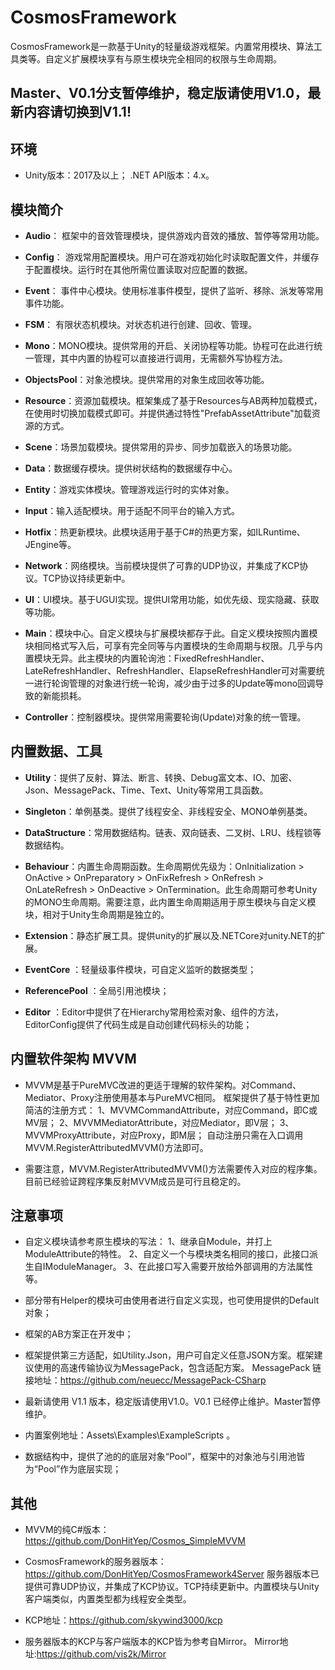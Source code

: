 # CosmosFramework

CosmosFramework是一款基于Unity的轻量级游戏框架。内置常用模块、算法工具类等。自定义扩展模块享有与原生模块完全相同的权限与生命周期。

## Master、V0.1分支暂停维护，稳定版请使用V1.0，最新内容请切换到V1.1!

## 环境

- Unity版本：2017及以上； .NET API版本：4.x。

## 模块简介

- **Audio**： 框架中的音效管理模块，提供游戏内音效的播放、暂停等常用功能。

- **Config**： 游戏常用配置模块。用户可在游戏初始化时读取配置文件，并缓存于配置模块。运行时在其他所需位置读取对应配置的数据。

- **Event**： 事件中心模块。使用标准事件模型，提供了监听、移除、派发等常用事件功能。

- **FSM**： 有限状态机模块。对状态机进行创建、回收、管理。

- **Mono**：MONO模块。提供常用的开启、关闭协程等功能。协程可在此进行统一管理，其中内置的协程可以直接进行调用，无需额外写协程方法。

- **ObjectsPool**：对象池模块。提供常用的对象生成回收等功能。

- **Resource**：资源加载模块。框架集成了基于Resources与AB两种加载模式，在使用时切换加载模式即可。并提供通过特性"PrefabAssetAttribute"加载资源的方式。

- **Scene**：场景加载模块。提供常用的异步、同步加载嵌入的场景功能。

- **Data**：数据缓存模块。提供树状结构的数据缓存中心。

- **Entity**：游戏实体模块。管理游戏运行时的实体对象。

- **Input**：输入适配模块。用于适配不同平台的输入方式。

- **Hotfix**：热更新模块。此模块适用于基于C#的热更方案，如ILRuntime、JEngine等。

- **Network**：网络模块。当前模块提供了可靠的UDP协议，并集成了KCP协议。TCP协议持续更新中。

- **UI**：UI模块。基于UGUI实现。提供UI常用功能，如优先级、现实隐藏、获取等功能。

- **Main**：模块中心。自定义模块与扩展模块都存于此。自定义模块按照内置模块相同格式写入后，可享有完全同等与内置模块的生命周期与权限。几乎与内置模块无异。此主模块的内置轮询池：FixedRefreshHandler、LateRefreshHandler、RefreshHandler、ElapseRefreshHandler可对需要统一进行轮询管理的对象进行统一轮询，减少由于过多的Update等mono回调导致的新能损耗。

- **Controller**：控制器模块。提供常用需要轮询(Update)对象的统一管理。

## 内置数据、工具

- **Utility**：提供了反射、算法、断言、转换、Debug富文本、IO、加密、Json、MessagePack、Time、Text、Unity等常用工具函数。

- **Singleton**：单例基类。提供了线程安全、非线程安全、MONO单例基类。

- **DataStructure**：常用数据结构。链表、双向链表、二叉树、LRU、线程锁等数据结构。

- **Behaviour**：内置生命周期函数。生命周期优先级为：OnInitialization > OnActive > OnPreparatory > OnFixRefresh > OnRefresh > OnLateRefresh > OnDeactive > OnTermination。此生命周期可参考Unity的MONO生命周期。需要注意，此内置生命周期适用于原生模块与自定义模块，相对于Unity生命周期是独立的。

- **Extension**：静态扩展工具。提供unity的扩展以及.NETCore对unity.NET的扩展。

- **EventCore** ：轻量级事件模块，可自定义监听的数据类型；

- **ReferencePool** ：全局引用池模块；

- **Editor** ：Editor中提供了在Hierarchy常用检索对象、组件的方法，EditorConfig提供了代码生成是自动创建代码标头的功能；

## 内置软件架构 MVVM

- MVVM是基于PureMVC改进的更适于理解的软件架构。对Command、Mediator、Proxy注册使用基本与PureMVC相同。
    框架提供了基于特性更加简洁的注册方式：
    1、MVVMCommandAttribute，对应Command，即C或MV层；
    2、MVVMMediatorAttribute，对应Mediator，即V层；
    3、MVVMProxyAttribute，对应Proxy，即M层；
    自动注册只需在入口调用MVVM.RegisterAttributedMVVM()方法即可。

- 需要注意，MVVM.RegisterAttributedMVVM()方法需要传入对应的程序集。目前已经验证跨程序集反射MVVM成员是可行且稳定的。

## 注意事项

- 自定义模块请参考原生模块的写法：
    1、继承自Module，并打上ModuleAttribute的特性。
    2、自定义一个与模块类名相同的接口，此接口派生自IModuleManager。
    3、在此接口写入需要开放给外部调用的方法属性等。

- 部分带有Helper的模块可由使用者进行自定义实现，也可使用提供的Default对象；

- 框架的AB方案正在开发中；

- 框架提供第三方适配，如Utility.Json，用户可自定义任意JSON方案。框架建议使用的高速传输协议为MessagePack，包含适配方案。
MessagePack 链接地址：https://github.com/neuecc/MessagePack-CSharp

- 最新请使用 V1.1 版本，稳定版请使用V1.0。V0.1 已经停止维护。Master暂停维护。

- 内置案例地址：Assets\Examples\ExampleScripts 。

- 数据结构中，提供了池的的底层对象“Pool”，框架中的对象池与引用池皆为“Pool”作为底层实现；

## 其他

- MVVM的纯C#版本：https://github.com/DonHitYep/Cosmos_SimpleMVVM

- CosmosFramework的服务器版本：https://github.com/DonHitYep/CosmosFramework4Server 
服务器版本已提供可靠UDP协议，并集成了KCP协议。TCP持续更新中。内置模块与Unity客户端类似，内置类型都为线程安全类型。

- KCP地址：https://github.com/skywind3000/kcp

- 服务器版本的KCP与客户端版本的KCP皆为参考自Mirror。
    Mirror地址:https://github.com/vis2k/Mirror
